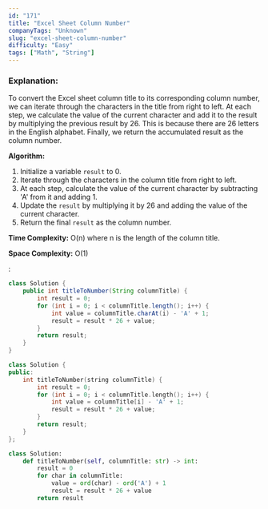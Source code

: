 ```yaml
---
id: "171"
title: "Excel Sheet Column Number"
companyTags: "Unknown"
slug: "excel-sheet-column-number"
difficulty: "Easy"
tags: ["Math", "String"]
---
```


### Explanation:
To convert the Excel sheet column title to its corresponding column number, we can iterate through the characters in the title from right to left. At each step, we calculate the value of the current character and add it to the result by multiplying the previous result by 26. This is because there are 26 letters in the English alphabet. Finally, we return the accumulated result as the column number.

**Algorithm:**
1. Initialize a variable `result` to 0.
2. Iterate through the characters in the column title from right to left.
3. At each step, calculate the value of the current character by subtracting 'A' from it and adding 1.
4. Update the `result` by multiplying it by 26 and adding the value of the current character.
5. Return the final `result` as the column number.

**Time Complexity:** O(n) where n is the length of the column title.

**Space Complexity:** O(1)

:

```java
class Solution {
    public int titleToNumber(String columnTitle) {
        int result = 0;
        for (int i = 0; i < columnTitle.length(); i++) {
            int value = columnTitle.charAt(i) - 'A' + 1;
            result = result * 26 + value;
        }
        return result;
    }
}
```

```cpp
class Solution {
public:
    int titleToNumber(string columnTitle) {
        int result = 0;
        for (int i = 0; i < columnTitle.length(); i++) {
            int value = columnTitle[i] - 'A' + 1;
            result = result * 26 + value;
        }
        return result;
    }
};
```

```python
class Solution:
    def titleToNumber(self, columnTitle: str) -> int:
        result = 0
        for char in columnTitle:
            value = ord(char) - ord('A') + 1
            result = result * 26 + value
        return result
```